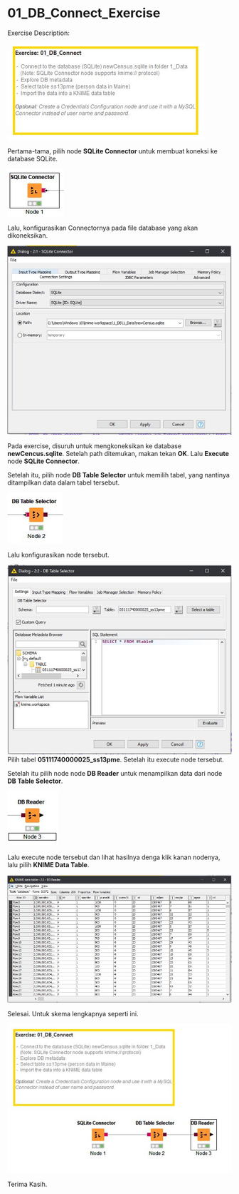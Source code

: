 # 01_DB_Connect_Exercise
Exercise Description:

![enter image description here](https://github.com/Armunz/big-data/blob/master/tugas2/1_DB2_Exercise/01_DB_Connect_Exercise/dokumentasi/exercise%20description.JPG?raw=true)

Pertama-tama, pilih node **SQLite Connector** untuk membuat koneksi ke database SQLite.

![enter image description here](https://github.com/Armunz/big-data/blob/master/tugas2/1_DB2_Exercise/01_DB_Connect_Exercise/dokumentasi/sqlite%20connector.JPG?raw=true)

Lalu, konfigurasikan Connectornya pada file database yang akan dikoneksikan.

![enter image description here](https://github.com/Armunz/big-data/blob/master/tugas2/1_DB2_Exercise/01_DB_Connect_Exercise/dokumentasi/konfigurasi%20sqlite%20connector.JPG?raw=true)

Pada exercise, disuruh untuk mengkoneksikan ke database **newCencus.sqlite**. Setelah path ditemukan, makan tekan **OK**. Lalu **Execute** node **SQLite Connector**.

Setelah itu, pilih node **DB Table Selector** untuk memilih tabel, yang nantinya ditampilkan data dalam tabel tersebut.

![enter image description here](https://github.com/Armunz/big-data/blob/master/tugas2/1_DB2_Exercise/01_DB_Connect_Exercise/dokumentasi/db%20selector.JPG?raw=true)

Lalu konfigurasikan node tersebut. 

![enter image description here](https://github.com/Armunz/big-data/blob/master/tugas2/1_DB2_Exercise/01_DB_Connect_Exercise/dokumentasi/konfigurasi%20pada%20db%20table%20selector.JPG?raw=true)
Pilih tabel **05111740000025_ss13pme**. Setelah itu execute node tersebut.

Setelah itu pilih node node **DB Reader** untuk menampilkan data dari node **DB Table Selector**.

![enter image description here](https://github.com/Armunz/big-data/blob/master/tugas2/1_DB2_Exercise/01_DB_Connect_Exercise/dokumentasi/db%20reader.JPG?raw=true)

Lalu execute node tersebut dan lihat hasilnya denga klik kanan nodenya, lalu pilih **KNIME Data Table**.

![enter image description here](https://github.com/Armunz/big-data/blob/master/tugas2/1_DB2_Exercise/01_DB_Connect_Exercise/dokumentasi/hasil%20tabel%20db%20reader.JPG?raw=true)

Selesai. Untuk skema lengkapnya seperti ini.

![enter image description here](https://github.com/Armunz/big-data/blob/master/tugas2/1_DB2_Exercise/01_DB_Connect_Exercise/dokumentasi/Exercise%201.JPG?raw=true)

Terima Kasih.
